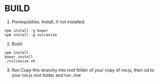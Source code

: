 BUILD
=====

1. Prerequisities. Install, if not installed:
```
npm install -g bower
npm install -g vulcanize
```
2. Build:
```
npm install
bower install
./vulcanize.sh
```
3. Run
Copy this ierarchy into root folder of your copy of nw.js,
 then cd to your nw.js root folder and run ./nw


